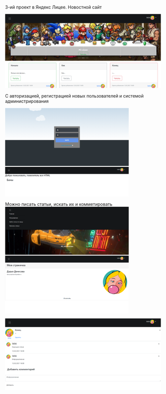 3-ий проект в Яндекс Лицее. Новостной сайт

<img src="https://github.com/duny-explorer/GeekNews/blob/master/preview/Screenshot%20-%202021-02-12T161119.301.png" width="800" />

С авторизацией, регистрацией новых пользователей и системой администрирования

<img src="https://github.com/duny-explorer/GeekNews/blob/master/preview/Screenshot%20-%202021-02-12T160917.724.png" width="400" /> <img src="https://github.com/duny-explorer/GeekNews/blob/master/preview/Screenshot%20-%202021-02-12T161325.830.png" width="400" />

Можно писать статьи, искать их и комметировать
<img src="https://github.com/duny-explorer/GeekNews/blob/master/preview/Screenshot%20-%202021-02-12T161132.499.png" width="400" /> <img src="https://github.com/duny-explorer/GeekNews/blob/master/preview/Screenshot%20-%202021-02-12T161157.539.png" width="400" />

<img src="https://github.com/duny-explorer/GeekNews/blob/master/preview/Screenshot%20-%202021-02-12T161300.060.png" width="800" />
